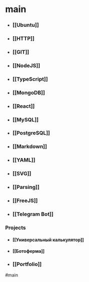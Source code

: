 # main

- ### [[Ubuntu]]
- ### [[HTTP]]
- ### [[GIT]]
- ### [[NodeJS]]
- ### [[TypeScript]]
- ### [[MongoDB]]
- ### [[React]]
- ### [[MySQL]]
- ### [[PostgreSQL]]
- ### [[Markdown]]
- ### [[YAML]]
- ### [[SVG]]
- ### [[Parsing]]
- ### [[FreeJS]]
- ### [[Telegram Bot]]

### Projects
- #### [[Универсальный калькулятор]]
- #### [[Ботоферма]]
- ### [[Portfolio]]

#main